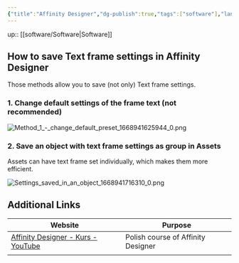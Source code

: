 ```yaml
---
{"title":"Affinity Designer","dg-publish":true,"tags":["software"],"language":"en","permalink":"/software/affinity-designer/","dgPassFrontmatter":true}
---
```


up:: [[software/Software\|Software]]


## How to save Text frame settings in Affinity Designer

Those methods allow you to save (not only) Text frame settings.

### 1. Change default settings of the frame text (not recommended)

![Method_1_-_change_default_preset_1668941625944_0.png](/img/user/attachments/Method_1_-_change_default_preset_1668941625944_0.png)

### 2. Save an object with text frame settings as group in Assets

Assets can have text frame set individually, which makes them more efficient.

![Settings_saved_in_an_object_1668941716310_0.png](/img/user/attachments/Settings_saved_in_an_object_1668941716310_0.png)

## Additional Links

| Website                                                                           | Purpose                            |
| --------------------------------------------------------------------------------- | ---------------------------------- |
| [Affinity Designer - Kurs - YouTube](https://www.youtube.com/watch?v=osPueGAS65I) | Polish course of Affinity Designer |
|                                                                                   |                                    |
